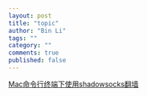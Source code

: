 ```yaml
---
layout: post
title: "topic"
author: "Bin Li"
tags: ""
category: ""
comments: true
published: false
---
```




[Mac命令行终端下使用shadowsocks翻墙](https://www.jianshu.com/p/99c5c675fe47)


